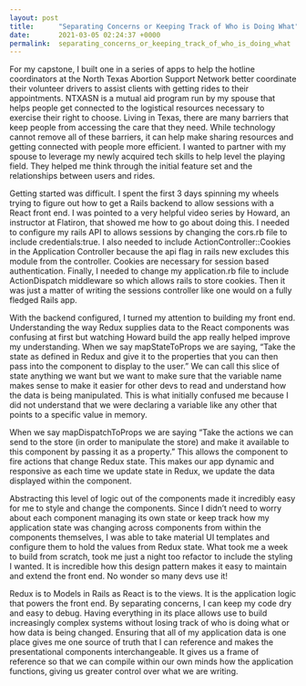 ```yaml
---
layout: post
title:      "Separating Concerns or Keeping Track of Who is Doing What"
date:       2021-03-05 02:24:37 +0000
permalink:  separating_concerns_or_keeping_track_of_who_is_doing_what
---
```





For my capstone, I built one in a series of apps to help the hotline coordinators at the North Texas Abortion Support Network better coordinate their volunteer drivers to assist clients with getting rides to their appointments. NTXASN is a mutual aid program run by my spouse that helps people get connected to the logistical resources necessary to exercise their right to choose. Living in Texas, there are many barriers that keep people from accessing the care that they need. While technology cannot remove all of these barriers, it can help make sharing resources and getting connected with people more efficient. I wanted to partner with my spouse to leverage my newly acquired tech skills to help level the playing field. They helped me think through the initial feature set and the relationships between users and rides. 

Getting started was difficult. I spent the first 3 days spinning my wheels trying to figure out how to get a Rails backend to allow sessions with a React front end. I was pointed to a very helpful video series by Howard, an instructor at Flatiron, that showed me how to go about doing this. I needed to configure my rails API to allows sessions by changing the cors.rb file to include credentials:true. I also needed to include ActionController::Cookies in the Application Controller because the api flag in rails new excludes this module from the controller. Cookies are necessary for session based authentication. Finally, I needed to change my application.rb file to include ActionDispatch middleware so which allows rails to store cookies. Then it was just a matter of writing the sessions controller like one would on a fully fledged Rails app. 

With the backend configured, I turned my attention to building my front end. Understanding the way Redux supplies data to the React components was confusing at first but watching Howard build the app really helped improve my understanding. When we say mapStateToProps we are saying, “Take the state as defined in Redux and give it to the properties that you can then pass into the component to display to the user.” We can call this slice of state anything we want but we want to make sure that the variable name makes sense to make it easier for other devs to read and understand how the data is being manipulated. This is what initially confused me because I did not understand that we were declaring a variable like any other that points to a specific value in memory. 

When we say mapDispatchToProps we are saying “Take the actions we can send to the store (in order to manipulate the store) and make it available to this component by passing it as a property.” This allows the component to fire actions that change Redux state. This makes our app dynamic and responsive as each time we update state in Redux, we update the data displayed within the component.

Abstracting this level of logic out of the components made it incredibly easy for me to style and change the components. Since I didn’t need to worry about each component managing its own state or keep track how my application state was changing across components from within the components themselves, I was able to take material UI templates and configure them to hold the values from Redux state. What took me a week to build from scratch, took me just a night too refactor to include the styling I wanted. It is incredible how this design pattern makes it easy to maintain and extend the front end. No wonder so many devs use it! 

Redux is to Models in Rails as React is to the views. It is the application logic that powers the front end. By separating concerns, I can keep my code dry and easy to debug. Having everything in its place allows use to build increasingly complex systems without losing track of who is doing what or how data is being changed. Ensuring that all of my application data is one place gives me one source of truth that I can reference and makes the presentational components interchangeable.  It gives us a frame of reference so that we can compile within our own minds how the application functions, giving us greater control over what we are writing. 
